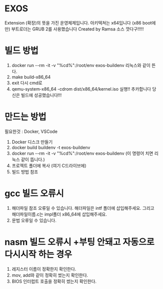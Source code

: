 # EXOS
Extension (확장)의 뜻을 가진 운영체제입니다. 아키텍쳐는 x64입니다 (x86 boot에만) 부트로더는 GRUB 2를 사용했습니다
Created by Ramsa
소스 깟다구!!!!!

# 빌드 방법
1. docker run --rm -it -v "%cd%":/root/env exos-buildenv
리눅스와 같이 뜬다.
2. make build-x86_64
3. exit
다시 cmd로
4. qemu-system-x86_64 -cdrom dist/x86_64/kernel.iso
실행!!
추카합니다 당신은 빌드에 성공했습니다!!!
# 만드는 방법
필요한것 : Docker, VSCode
1. Docker 디스크 만들기
2. docker build buildenv -t exos-buildenv
3. docker run --rm -it -v "%cd%":/root/env exos-buildenv (이 명령어 치면 리눅스 같이 뜹니다.)
4. 프로젝트 폴더에 복사 (여기 C드라이브에)
5. 빌드 방법 참조
# gcc 빌드 오류시
1. 해더파일 참조 오류일 수 있습니다. 해더파일은 intf 폴더에 삽입해주세요. 그리고 해더파일이름.c는 impl폴더 x86_64에 삽입해주세요.
2. 문법 오류일 수 있습니다.
# nasm 빌드 오류시 +부팅 안돼고 자동으로 다시시작 하는 경우
1. 레지스터 이름이 정확한지 확인한다.
2. mov, add와 같이 정확히 썼는지 확인한다.
3. BIOS 인터럽트 호출을 정확히 썼는지 확인한다.
